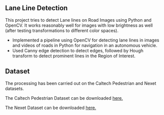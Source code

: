 ## Lane Line Detection

This project tries to detect Lane lines on Road Images using Python and OpenCV. It works reasonably well for images with low brightness as well (after testing transformations to different color spaces).

-	Implemented a pipeline using OpenCV for detecting lane lines in images and videos of roads in Python for navigation in an autonomous vehicle.
-	Used Canny edge detection to detect edges, followed by Hough transform to detect prominent lines in the Region of Interest.


## Dataset
The processing has been carried out on the Caltech Pedestrian and Nexet datasets. 

The Caltech Pedestrian Dataset can be downloaded [here.](http://www.vision.caltech.edu/Image_Datasets/CaltechPedestrians/)

The Nexet Dataset can be downloaded [here.](https://www.getnexar.com/challenge-2/)


